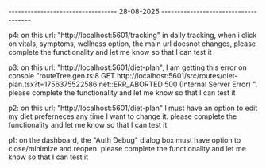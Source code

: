 ---------------------------------- 28-08-2025 -------------------------------------

p4: on this url: "http://localhost:5601/tracking" in daily tracking, when i click on vitals, symptoms, wellness option, the main url doesnot changes, please complete the functionality and let me know so that I can test it 


p3: on this url: "http://localhost:5601/diet-plan", I am getting this error on console "routeTree.gen.ts:8  GET http://localhost:5601/src/routes/diet-plan.tsx?t=1756375522586 net::ERR_ABORTED 500 (Internal Server Error)
". please complete the functionality and let me know so that I can test it 

p2: on this url: "http://localhost:5601/diet-plan" I must have an option to edit my diet preferneces any time I want to change it. please complete the functionality and let me know so that I can test it   

p1: on the dashboard, the "Auth Debug" dialog box must have option to close/minimize and reopen. please complete the functionality and let me know so that I can test it   

